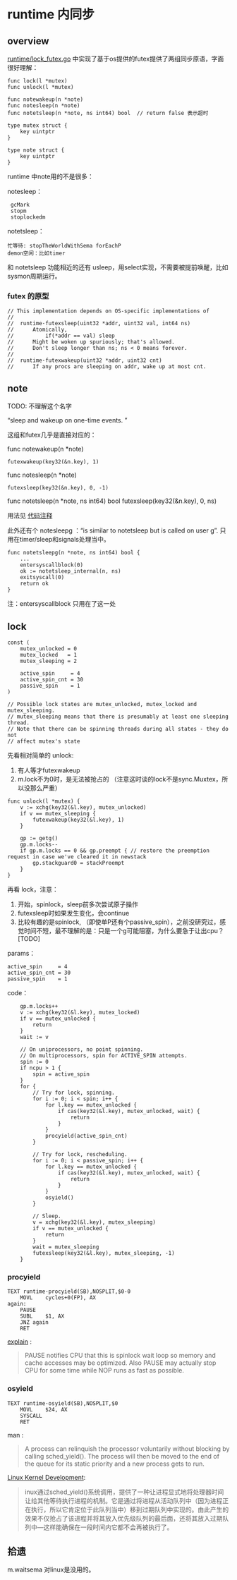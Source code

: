 
# runtime 内同步
## overview

[runtime/lock_futex.go](https://github.com/youngsofun/go/blob/master/src/runtime/lock_futex.go) 中实现了基于os提供的futex提供了两组同步原语，字面很好理解：

```
func lock(l *mutex) 
func unlock(l *mutex) 

func notewakeup(n *note)
func notesleep(n *note)
func notetsleep(n *note, ns int64) bool  // return false 表示超时
```

```
type mutex struct {
	key uintptr
}

type note struct {
	key uintptr
}
```
runtime 中note用的不是很多：

notesleep：

     gcMark
     stopm
     stoplockedm
     
notetsleep：
	
	忙等待: stopTheWorldWithSema forEachP
	demon空闲：比如timer


和 notetsleep 功能相近的还有 usleep，用select实现，不需要被提前唤醒，比如sysmon周期运行。

### futex 的原型

```
// This implementation depends on OS-specific implementations of
//
//	runtime·futexsleep(uint32 *addr, uint32 val, int64 ns)
//		Atomically,
//			if(*addr == val) sleep
//		Might be woken up spuriously; that's allowed.
//		Don't sleep longer than ns; ns < 0 means forever.
//
//	runtime·futexwakeup(uint32 *addr, uint32 cnt)
//		If any procs are sleeping on addr, wake up at most cnt.
```

## note

TODO: 不理解这个名字

“sleep and wakeup on one-time events. ”

这组和futex几乎是直接对应的：


func notewakeup(n *note)

	futexwakeup(key32(&n.key), 1)
	
	
func notesleep(n *note) 

	futexsleep(key32(&n.key), 0, -1)

func notetsleep(n *note, ns int64) bool
 	futexsleep(key32(&n.key), 0, ns)
 	
 	
用法见 [代码注释](https://github.com/youngsofun/go/blob/master/src/runtime/runtime2.go#L666)

此外还有个 notesleepg ：“is similar to notetsleep but is called on user g”. 只用在timer/sleep和signals处理当中。


```
func notetsleepg(n *note, ns int64) bool {
	...
	entersyscallblock(0)
	ok := notetsleep_internal(n, ns)
	exitsyscall(0)
	return ok
}
```

注：entersyscallblock 只用在了这一处

##  lock

```
const (
	mutex_unlocked = 0
	mutex_locked   = 1
	mutex_sleeping = 2

	active_spin     = 4
	active_spin_cnt = 30
	passive_spin    = 1
)

// Possible lock states are mutex_unlocked, mutex_locked and mutex_sleeping.
// mutex_sleeping means that there is presumably at least one sleeping thread.
// Note that there can be spinning threads during all states - they do not
// affect mutex's state
```
先看相对简单的 unlock:

1. 有人等才futexwakeup
2. m.lock不为0时，是无法被抢占的 （注意这时谈的lock不是sync.Muxtex，所以没那么严重）

```
func unlock(l *mutex) {
	v := xchg(key32(&l.key), mutex_unlocked)
	if v == mutex_sleeping {
		futexwakeup(key32(&l.key), 1)
	}

	gp := getg()
	gp.m.locks--
	if gp.m.locks == 0 && gp.preempt { // restore the preemption request in case we've cleared it in newstack
		gp.stackguard0 = stackPreempt
	}
}
```

再看 lock，注意：

1. 开始，spinlock，sleep前多次尝试原子操作
2. futexsleep时如果发生变化，会continue 
3. 比较有趣的是spinlock, （即使单P还有个passive_spin），之前没研究过，感觉时间不短，最不理解的是：只是一个g可能阻塞，为什么要急于让出cpu？[TODO]


params：

	active_spin     = 4
	active_spin_cnt = 30
	passive_spin    = 1

code：

```
	gp.m.locks++
	v := xchg(key32(&l.key), mutex_locked)
	if v == mutex_unlocked {
		return
	}
	wait := v
	
	// On uniprocessors, no point spinning.
	// On multiprocessors, spin for ACTIVE_SPIN attempts.
	spin := 0
	if ncpu > 1 {
		spin = active_spin
	}
	for {
		// Try for lock, spinning.
		for i := 0; i < spin; i++ {
			for l.key == mutex_unlocked {
				if cas(key32(&l.key), mutex_unlocked, wait) {
					return
				}
			}
			procyield(active_spin_cnt)
		}

		// Try for lock, rescheduling.
		for i := 0; i < passive_spin; i++ {
			for l.key == mutex_unlocked {
				if cas(key32(&l.key), mutex_unlocked, wait) {
					return
				}
			}
			osyield()
		}

		// Sleep.
		v = xchg(key32(&l.key), mutex_sleeping)
		if v == mutex_unlocked {
			return
		}
		wait = mutex_sleeping
		futexsleep(key32(&l.key), mutex_sleeping, -1)
	}
```

###  procyield
```
TEXT runtime·procyield(SB),NOSPLIT,$0-0
	MOVL	cycles+0(FP), AX
again:
	PAUSE
	SUBL	$1, AX
	JNZ	again
	RET
```

[explain](http://stackoverflow.com/a/4725741) :

> PAUSE notifies CPU that this is spinlock wait loop so memory and cache accesses may be optimized. Also PAUSE may actually stop CPU for some time while NOP runs as fast as possible.




### osyield

```
TEXT runtime·osyield(SB),NOSPLIT,$0
	MOVL	$24, AX
	SYSCALL
	RET
```

man :

> A process can relinquish the processor voluntarily without blocking by calling sched_yield(). The process will then be moved to the end of the queue for its static priority and a new process gets to run.


[Linux Kernel Development](http://www.informit.com/articles/article.aspx?p=101760&seqNum=5):

> inux通过sched_yield()系统调用，提供了一种让进程显式地将处理器时间让给其他等待执行进程的机制。它是通过将进程从活动队列中（因为进程正在执行，所以它肯定位于此队列当中）移到过期队列中实现的。由此产生的效果不仅抢占了该进程并将其放入优先级队列的最后面，还将其放入过期队列中—这样能确保在一段时间内它都不会再被执行了。


## 拾遗

m.waitsema 对linux是没用的。



